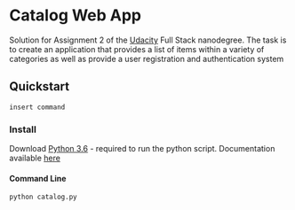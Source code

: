 # Catalog Web App

Solution for Assignment 2 of the [Udacity](https://www.udacity.com/) Full Stack nanodegree. The task is to create an application that provides a list of items within a variety of categories as well as provide a user registration and authentication system

## Quickstart

```command
insert command
```

### Install

Download [Python 3.6](https://www.python.org/downloads/) - required to run the python script. Documentation available [here](https://docs.python.org/3.6/)

#### Command Line

```command
python catalog.py
```
